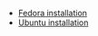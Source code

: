 * [Fedora installation](https://github.com/clearcontainers/runtime/wiki/Installing-Clear-Containers-3.0-on-Fedora)
* [Ubuntu installation](https://github.com/clearcontainers/runtime/wiki/Installing-Clear-Containers-3.0-on-Ubuntu)